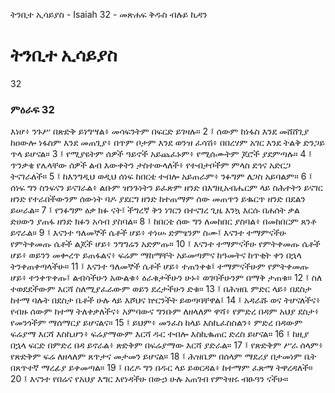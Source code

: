 ﻿
 ትንቢተ ኢሳይያስ - Isaiah 32 - መጽሐፍ ቅዱስ ብሉይ ኪዳን
# ትንቢተ ኢሳይያስ
32
### ምዕራፍ 32
እነሆ፥ ንጉሥ በጽድቅ ይነግሣል፥ መሳፍንትም በፍርድ ይገዛሉ።
2 ፤ ሰውም ከነፋስ እንደ መሸሸጊያ ከዐውሎ ነፋስም እንደ መጠጊያ፥ በጥም ቦታም እንደ ወንዝ ፈሳሽ፥ በበረሃም አገር እንደ ትልቅ ድንጋይ ጥላ ይሆናል።
3 ፤ የሚያዩትም ሰዎች ዓይኖች አይጨፈኑም፥ የሚሰሙትም ጆሮች ያደምጣሉ።
4 ፤ ጥንቃቄ የሌላቸው ሰዎች ልብ እውቀትን ታስተውላለች፥ የተብታቦችም ምላስ ደኅና አድርጋ ትናገራለች።
5 ፤ ከእንግዲህ ወዲህ ሰነፍ ከበርቴ ተብሎ አይጠራም፥ ንፉግም ለጋስ አይባልም።
6 ፤ ሰነፍ ግን ስንፍናን ይናገራል፥ ልቡም ዝንጉነትን ይፈጽም ዘንድ በእግዚአብሔርም ላይ ስሕተትን ይናገር ዘንድ የተራበችውንም ሰውነት ባዶ ያደርግ ዘንድ ከተጠማም ሰው መጠጥን ይቈርጥ ዘንድ በደልን ይሠራል።
7 ፤ የንፉግም ዕቃ ክፉ ናት፤ ችግረኛ ቅን ነገርን በተናገረ ጊዜ እንኳ እርሱ በሐሰት ቃል ድሀውን ያጠፋ ዘንድ ክፉን አሳብ ያስባል።
8 ፤ ከበርቴ ሰው ግን ለመከበር ያስባል፥ በመከበርም ጸንቶ ይኖራል።
9 ፤ እናንተ ዓለመኞች ሴቶች ሆይ፥ ተነሡ ድምፄንም ስሙ፤ እናንተ ተማምናችሁ የምትቀመጡ ሴቶች ልጆች ሆይ፥ ንግግሬን አድምጡ።
10 ፤ እናንተ ተማምናችሁ የምትቀመጡ ሴቶች ሆይ፥ ወይንን መቍረጥ ይጠፋልና፥ ፍሬም ማከማቸት አይመጣምና ከዓመትና ከጥቂት ቀን በኋላ ትንቀጠቀጣላችሁ።
11 ፤ እናንተ ዓለመኞች ሴቶች ሆይ፥ ተጠንቀቁ፤ ተማምናችሁም የምትቀመጡ ሆይ፥ ተንቀጥቀጡ፤ ልብሳችሁን አውልቁ፥ ዕራቁታችሁን ሁኑ፥ ወገባችሁንም በማቅ ታጠቁ።
12 ፤ ስለ ተወደደችውም እርሻ ስለሚያፈራውም ወይን ደረታችሁን ድቁ።
13 ፤ በሕዝቤ ምድር ላይ፥ በደስታ ከተማ ባሉት በደስታ ቤቶች ሁሉ ላይ እሾህና ኵርንችት ይወጣባቸዋል፤
14 ፤ አዳራሹ ወና ትሆናለችና፥ የብዙ ሰውም ከተማ ትለቀቃለችና፥ አምባውና ግንቡም ለዘላለም ዋሻ፥ የምድረ በዳም አህያ ደስታ፥ የመንጎችም ማሰማርያ ይሆናልና።
15 ፤ ይህም፥ መንፈስ ከላይ እስኪፈስስልን፥ ምድረ በዳውም ፍሬያማ እርሻ እስኪሆን፥ ፍሬያማውም እርሻ ዱር ተብሎ እስኪቈጠር ድረስ ይሆናል።
16 ፤ ከዚያ በኋላ ፍርድ በምድረ በዳ ይኖራል፥ ጽድቅም በፍሬያማው እርሻ ያድራል።
17 ፤ የጽድቅም ሥራ ሰላም፥ የጽድቅም ፍሬ ለዘላለም ጸጥታና መታመን ይሆናል።
18 ፤ ሕዝቤም በሰላም ማደሪያ በታመነም ቤት በጸጥተኛ ማረፊያ ይቀመጣል።
19 ፤ በረዶ ግን በዱር ላይ ይወርዳል፥ ከተማም ፈጽማ ትዋረዳለች።
20 ፤ እናንተ የበሬና የአህያ እግር እየነዳችሁ በውኃ ሁሉ አጠገብ የምትዘሩ ብፁዓን ናችሁ።
